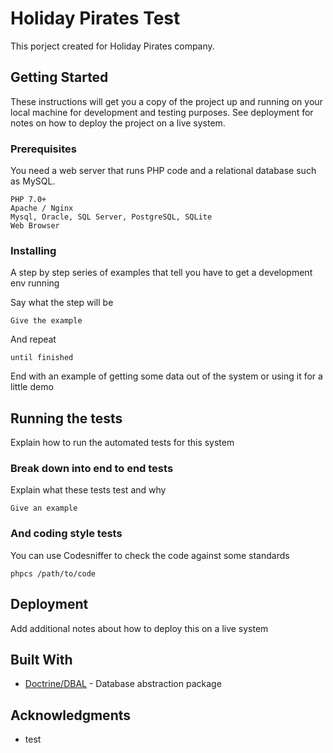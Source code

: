# Holiday Pirates Test

This porject created for Holiday Pirates company.

## Getting Started

These instructions will get you a copy of the project up and running on your local machine for development and testing purposes. See deployment for notes on how to deploy the project on a live system.

### Prerequisites

You need a web server that runs PHP code and a relational database such as MySQL.

```
PHP 7.0+
Apache / Nginx
Mysql, Oracle, SQL Server, PostgreSQL, SQLite
Web Browser
```

### Installing

A step by step series of examples that tell you have to get a development env running

Say what the step will be

```
Give the example
```

And repeat

```
until finished
```

End with an example of getting some data out of the system or using it for a little demo

## Running the tests

Explain how to run the automated tests for this system

### Break down into end to end tests

Explain what these tests test and why

```
Give an example
```

### And coding style tests

You can use Codesniffer to check the code against some standards

```
phpcs /path/to/code
```

## Deployment

Add additional notes about how to deploy this on a live system

## Built With

* [Doctrine/DBAL](http://docs.doctrine-project.org/en/latest/) - Database abstraction package

## Acknowledgments

* test

